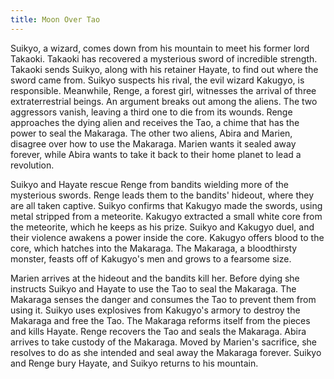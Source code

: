 ```yaml
---
title: Moon Over Tao
---
```


Suikyo, a wizard, comes down from his mountain to meet his former lord Takaoki.
Takaoki has recovered a mysterious sword of incredible strength. Takaoki sends
Suikyo, along with his retainer Hayate, to find out where the sword came from.
Suikyo suspects his rival, the evil wizard Kakugyo, is responsible. Meanwhile,
Renge, a forest girl, witnesses the arrival of three extraterrestrial beings. An
argument breaks out among the aliens. The two aggressors vanish, leaving a third
one to die from its wounds. Renge approaches the dying alien and receives the
Tao, a chime that has the power to seal the Makaraga. The other two aliens,
Abira and Marien, disagree over how to use the Makaraga. Marien wants it sealed
away forever, while Abira wants to take it back to their home planet to lead a
revolution.

Suikyo and Hayate rescue Renge from bandits wielding more of the mysterious
swords. Renge leads them to the bandits' hideout, where they are all taken
captive. Suikyo confirms that Kakugyo made the swords, using metal stripped from
a meteorite. Kakugyo extracted a small white core from the meteorite, which he
keeps as his prize. Suikyo and Kakugyo duel, and their violence awakens a power
inside the core. Kakugyo offers blood to the core, which hatches into the
Makaraga. The Makaraga, a bloodthirsty monster, feasts off of Kakugyo's men and
grows to a fearsome size.

Marien arrives at the hideout and the bandits kill her. Before dying she
instructs Suikyo and Hayate to use the Tao to seal the Makaraga. The Makaraga
senses the danger and consumes the Tao to prevent them from using it. Suikyo
uses explosives from Kakugyo's armory to destroy the Makaraga and free the Tao.
The Makaraga reforms itself from the pieces and kills Hayate. Renge recovers the
Tao and seals the Makaraga. Abira arrives to take custody of the Makaraga. Moved
by Marien's sacrifice, she resolves to do as she intended and seal away the
Makaraga forever. Suikyo and Renge bury Hayate, and Suikyo returns to his
mountain.
